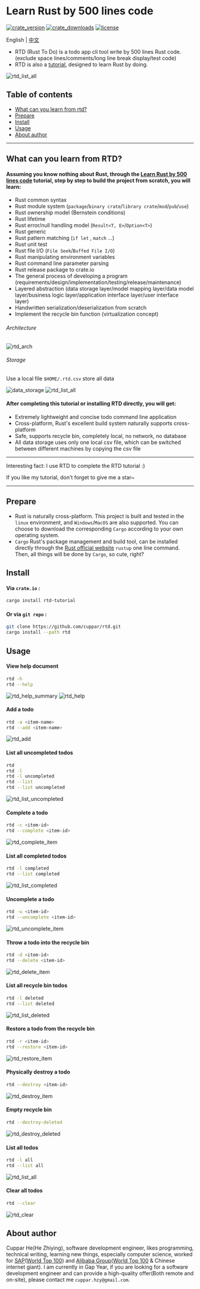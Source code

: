 # Learn Rust by 500 lines code
[![crate_version](https://img.shields.io/crates/v/rtd-tutorial)](https://crates.io/crates/rtd-tutorial)
[![crate_downloads](https://img.shields.io/crates/d/rtd-tutorial?color=blue)](https://crates.io/crates/rtd-tutorial)
[![license](https://img.shields.io/crates/l/rtd-tutorial?color=red)](https://github.com/cuppar/rtd/blob/master/LICENSE)

English | [中文](https://github.com/cuppar/rtd/blob/master/readme_zh.md#500%E8%A1%8C%E4%BB%A3%E7%A0%81%E5%AD%A6%E4%BC%9Arust)

- RTD (Rust To Do) is a todo app cli tool write by 500 lines Rust code. (exclude space lines/comments/long line break display/test code)
- RTD is also a [tutorial](https://github.com/cuppar/rtd/wiki), designed to learn Rust by doing.

![rtd_list_all](Tutorial/doc/img/readme/rtd_list_all.png)

## Table of contents

- [What can you learn from rtd?](#what-can-you-learn-from-rtd)
- [Prepare](#prepare)
- [Install](#install)
- [Usage](#usage)
- [About author](#about-author)

---

## What can you learn from RTD?

#### Assuming you know nothing about Rust, through the [Learn Rust by 500 lines code](https://github.com/cuppar/rtd/wiki) tutorial, step by step to build the project from scratch, you will learn:
  - Rust common syntax
  - Rust module system (`package`/`binary crate`/`library crate`/`mod`/`pub`/`use`)
  - Rust ownership model (Bernstein conditions)
  - Rust lifetime
  - Rust error/null handling model (`Result<T, E>`/`Option<T>`)
  - Rust generic
  - Rust pattern matching (`if let` , `match` ...)
  - Rust unit test
  - Rust file I/O (`File Seek`/`Buffed File I/O`)
  - Rust manipulating environment variables
  - Rust command line parameter parsing
  - Rust release package to crate.io
  - The general process of developing a program (requirements/design/implementation/testing/release/maintenance)
  - Layered abstraction (data storage layer/model mapping layer/data model layer/business logic layer/application interface layer/user interface layer)
  - Handwritten serialization/deserialization from scratch
  - Implement the recycle bin function (virtualization concept)

###### Architecture

![rtd_arch](Tutorial/doc/img/readme/rtd_arch.svg)

###### Storage
Use a local file `$HOME/.rtd.csv` store all data

![data_storage](Tutorial/doc/img/readme/csv.png)
![rtd_list_all](Tutorial/doc/img/readme/rtd_list_all.png)

#### After completing this tutorial or installing RTD directly, you will get:
  - Extremely lightweight and concise todo command line application
  - Cross-platform, Rust's excellent build system naturally supports cross-platform
  - Safe, supports recycle bin, completely local, no network, no database
  - All data storage uses only one local csv file, which can be switched between different machines by copying the csv file

---

Interesting fact: I use RTD to complete the RTD tutorial :)

If you like my tutorial, don't forget to give me a star~

---

## Prepare

- Rust is naturally cross-platform. This project is built and tested in the `linux` environment, and `Windows`/`MacOS` are also supported. You can choose to download the corresponding `Cargo` according to your own operating system.
- `Cargo` Rust's package management and build tool, can be installed directly through the [Rust official website](https://www.rust-lang.org/tools/install) `rustup` one line command. Then, all things will be done by `Cargo`, so cute, right?

## Install

#### Via `crate.io` :

```bash
cargo install rtd-tutorial
```

#### Or via `git repo` :
```bash
git clone https://github.com/cuppar/rtd.git
cargo install --path rtd
```

## Usage

#### View help document
```bash
rtd -h
rtd --help
```

![rtd_help_summary](Tutorial/doc/img/readme/rtd_help_summary.png)
![rtd_help](Tutorial/doc/img/readme/rtd_help.png)

#### Add a todo
```bash
rtd -a <item-name>
rtd --add <item-name>
```

![rtd_add](Tutorial/doc/img/readme/rtd_add.png)

#### List all uncompleted todos
```bash
rtd
rtd -l
rtd -l uncompleted
rtd --list
rtd --list uncompleted
```

![rtd_list_uncompleted](Tutorial/doc/img/readme/rtd_list_uncompleted.png)

#### Complete a todo
```bash
rtd -c <item-id>
rtd --complete <item-id>
```

![rtd_complete_item](Tutorial/doc/img/readme/rtd_complete_item.png)

#### List all completed todos
```bash
rtd -l completed
rtd --list completed
```

![rtd_list_completed](Tutorial/doc/img/readme/rtd_list_completed.png)

#### Uncomplete a todo
```bash
rtd -u <item-id>
rtd --uncomplete <item-id>
```

![rtd_uncomplete_item](Tutorial/doc/img/readme/rtd_uncomplete_item.png)

#### Throw a todo into the recycle bin
```bash
rtd -d <item-id>
rtd --delete <item-id>
```

![rtd_delete_item](Tutorial/doc/img/readme/rtd_delete_item.png)

#### List all recycle bin todos
```bash
rtd -l deleted
rtd --list deleted
```

![rtd_list_deleted](Tutorial/doc/img/readme/rtd_list_deleted.png)

#### Restore a todo from the recycle bin
```bash
rtd -r <item-id>
rtd --restore <item-id>
```

![rtd_restore_item](Tutorial/doc/img/readme/rtd_restore_item.png)

#### Physically destroy a todo
```bash
rtd --destroy <item-id>
```

![rtd_destroy_item](Tutorial/doc/img/readme/rtd_destroy_item.png)

#### Empty recycle bin
```bash
rtd --destroy-deleted
```

![rtd_destroy_deleted](Tutorial/doc/img/readme/rtd_destroy_deleted.png)

#### List all todos
```bash
rtd -l all
rtd --list all
```

![rtd_list_all](Tutorial/doc/img/readme/rtd_list_all.png)

#### Clear all todos
```bash
rtd --clear
```

![rtd_clear](Tutorial/doc/img/readme/rtd_clear.png)

## About author

Cuppar He(He Zhiying), software development engineer, likes programming, technical writing, learning new things, especially computer science, worked for [SAP](https://www.sap.com/)([World Top 100](https://www.rankingthebrands.com/Brand-detail.aspx?brandID=22)) and [Alibaba Group](https://www.alibabagroup.com/)([World Top 100](https://www.rankingthebrands.com/Brand-detail.aspx?brandID=6245) & Chinese internet giant). I am currently in Gap Year, if you are looking for a software development engineer and can provide a high-quality offer(Both remote and on-site), please contact me `cuppar.hzy@gmail.com`.
